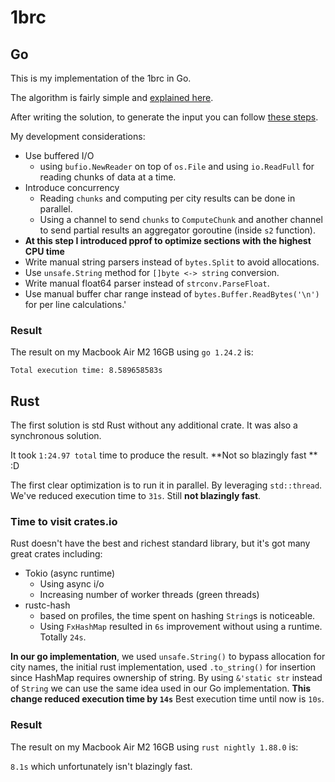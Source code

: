 # 1brc

## Go
This is my implementation of the 1brc in Go.

The algorithm is fairly simple and [explained here](https://github.com/gunnarmorling/1brc#1%EF%B8%8F%E2%83%A3%EF%B8%8F-the-one-billion-row-challenge).

After writing the solution, to generate the input you can follow [these steps](https://github.com/gunnarmorling/1brc?tab=readme-ov-file#running-the-challenge).

My development considerations:
* Use buffered I/O
  * using `bufio.NewReader` on top of `os.File` and using `io.ReadFull` for reading chunks of data at a time.
* Introduce concurrency
  * Reading `chunks` and computing per city results can be done in parallel.
  * Using a channel to send `chunks` to `ComputeChunk` and another channel to send partial results an aggregator goroutine (inside `s2` function).
* **At this step I introduced pprof to optimize sections with the highest CPU time**
* Write manual string parsers instead of `bytes.Split` to avoid allocations.
* Use `unsafe.String` method for `[]byte <-> string` conversion.
* Write manual float64 parser instead of `strconv.ParseFloat`.
* Use manual buffer char range instead of `bytes.Buffer.ReadBytes('\n')` for per line calculations.'

###  Result

The result on my Macbook Air M2 16GB using `go 1.24.2` is:
```text
Total execution time: 8.589658583s
```

## Rust
The first solution is std Rust without any additional crate. It was also a synchronous solution.

It took `1:24.97 total` time to produce the result. **Not so blazingly fast ** :D

The first clear optimization is to run it in parallel. By leveraging `std::thread`. We've reduced execution time to `31s`.
Still **not blazingly fast**.

### Time to visit crates.io 
Rust doesn't have the best and richest standard library, but it's got many great crates including:
* Tokio (async runtime)
  * Using async i/o
  * Increasing number of worker threads (green threads)
* rustc-hash
  * based on profiles, the time spent on hashing `String`s is noticeable.
  * Using `FxHashMap` resulted in `6s` improvement without using a runtime. Totally `24s`.


**In our go implementation**, we used `unsafe.String()` to bypass allocation for city names, the initial rust implementation, used `.to_string()` for insertion since HashMap requires ownership of string.
By using `&'static str` instead of `String` we can use the same idea used in our Go implementation. **This change reduced execution time by `14s`** Best execution time until now is `10s`.

### Result

The result on my Macbook Air M2 16GB using `rust nightly 1.88.0` is:

`8.1s` which unfortunately isn't blazingly fast.